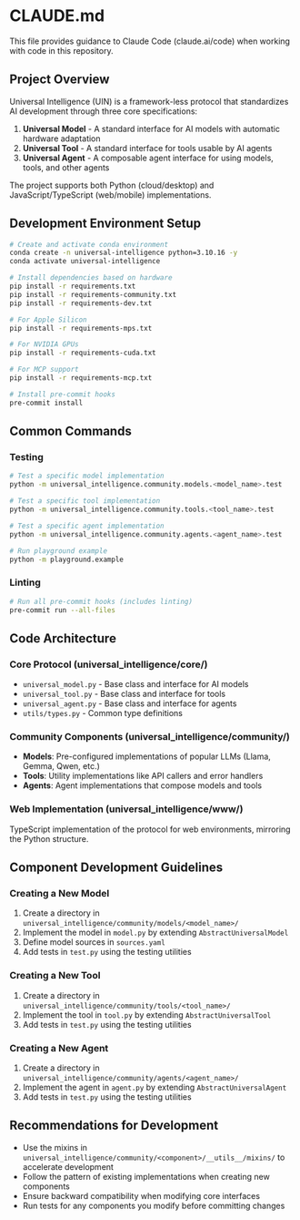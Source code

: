 # CLAUDE.md

This file provides guidance to Claude Code (claude.ai/code) when working with code in this repository.

## Project Overview

Universal Intelligence (UIN) is a framework-less protocol that standardizes AI development through three core specifications:

1. **Universal Model** - A standard interface for AI models with automatic hardware adaptation
2. **Universal Tool** - A standard interface for tools usable by AI agents
3. **Universal Agent** - A composable agent interface for using models, tools, and other agents

The project supports both Python (cloud/desktop) and JavaScript/TypeScript (web/mobile) implementations.

## Development Environment Setup

```bash
# Create and activate conda environment
conda create -n universal-intelligence python=3.10.16 -y
conda activate universal-intelligence

# Install dependencies based on hardware
pip install -r requirements.txt
pip install -r requirements-community.txt
pip install -r requirements-dev.txt

# For Apple Silicon
pip install -r requirements-mps.txt

# For NVIDIA GPUs
pip install -r requirements-cuda.txt

# For MCP support
pip install -r requirements-mcp.txt

# Install pre-commit hooks
pre-commit install
```

## Common Commands

### Testing

```bash
# Test a specific model implementation
python -m universal_intelligence.community.models.<model_name>.test

# Test a specific tool implementation
python -m universal_intelligence.community.tools.<tool_name>.test

# Test a specific agent implementation
python -m universal_intelligence.community.agents.<agent_name>.test

# Run playground example
python -m playground.example
```

### Linting

```bash
# Run all pre-commit hooks (includes linting)
pre-commit run --all-files
```

## Code Architecture

### Core Protocol (universal_intelligence/core/)

- `universal_model.py` - Base class and interface for AI models
- `universal_tool.py` - Base class and interface for tools
- `universal_agent.py` - Base class and interface for agents
- `utils/types.py` - Common type definitions

### Community Components (universal_intelligence/community/)

- **Models**: Pre-configured implementations of popular LLMs (Llama, Gemma, Qwen, etc.)
- **Tools**: Utility implementations like API callers and error handlers
- **Agents**: Agent implementations that compose models and tools

### Web Implementation (universal_intelligence/www/)

TypeScript implementation of the protocol for web environments, mirroring the Python structure.

## Component Development Guidelines

### Creating a New Model

1. Create a directory in `universal_intelligence/community/models/<model_name>/`
2. Implement the model in `model.py` by extending `AbstractUniversalModel`
3. Define model sources in `sources.yaml`
4. Add tests in `test.py` using the testing utilities

### Creating a New Tool

1. Create a directory in `universal_intelligence/community/tools/<tool_name>/`
2. Implement the tool in `tool.py` by extending `AbstractUniversalTool`
3. Add tests in `test.py` using the testing utilities

### Creating a New Agent

1. Create a directory in `universal_intelligence/community/agents/<agent_name>/`
2. Implement the agent in `agent.py` by extending `AbstractUniversalAgent`
3. Add tests in `test.py` using the testing utilities

## Recommendations for Development

- Use the mixins in `universal_intelligence/community/<component>/__utils__/mixins/` to accelerate development
- Follow the pattern of existing implementations when creating new components
- Ensure backward compatibility when modifying core interfaces
- Run tests for any components you modify before committing changes
